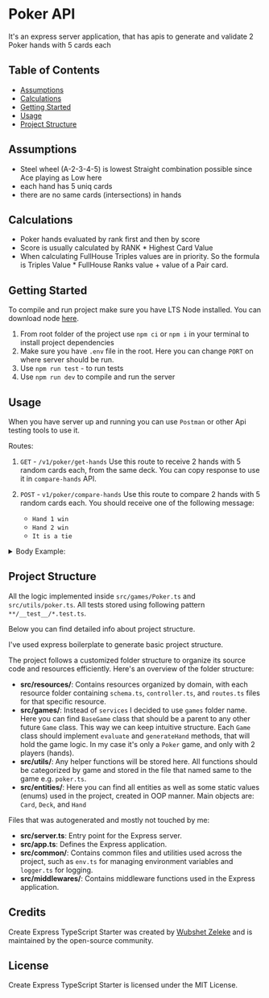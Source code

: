 # Poker API

   It's an express server application, that has apis to generate and validate 2 Poker hands with 5 cards each


## Table of Contents

- [Assumptions](#assumptions)
- [Calculations](#calculations)
- [Getting Started](#getting-started)
- [Usage](#usage)
- [Project Structure](#project-structure)


## Assumptions

 - Steel wheel (A-2-3-4-5) is lowest Straight combination possible since Ace playing as Low here
 - each hand has 5 uniq cards
 - there are no same cards (intersections) in hands

## Calculations

 - Poker hands evaluated by rank first and then by score
 - Score is usually calculated by RANK * Highest Card Value 
 - When calculating FullHouse Triples values are in priority. So the formula is Triples Value * FullHouse Ranks value + value of a Pair card.

## Getting Started

To compile and run project make sure you have LTS Node installed. 
You can download node [here](https://nodejs.org/en).

1. From root folder of the project use `npm ci` or `npm i` in your terminal to install project dependencies
2. Make sure you have `.env` file in the root. Here you can change `PORT` on where server should be run.
3. Use `npm run test` - to run tests
4. Use `npm run dev` to compile and run the server



## Usage

When you have server up and running you can use `Postman` or other Api testing tools to use it.

Routes:

1. `GET` - `/v1/poker/get-hands`
   Use this route to receive 2 hands with 5 random cards each, from the same deck.
   You can copy response to use it in `compare-hands` API.

2. `POST` - `v1/poker/compare-hands`
   Use this route to compare 2 hands with 5 random cards each. You should receive one of the following message:
   - `Hand 1 win`
   - `Hand 2 win`
   - `It is a tie`

<details>
   <summary>Body Example:</summary>
   <code>
{
    "hands": [
        [
            {
                "type": "DIAMONDS",
                "value": "KING"
            },
            {
                "type": "DIAMONDS",
                "value": "NINE"
            },
            {
                "type": "DIAMONDS",
                "value": "SEVEN"
            },
            {
                "type": "DIAMONDS",
                "value": "QUEEN"
            },
            {
                "type": "CLUBS",
                "value": "SEVEN"
            }
        ],
        [
            {
                "type": "SPADES",
                "value": "TEN"
            },
            {
                "type": "SPADES",
                "value": "FIVE"
            },
            {
                "type": "HEARTS",
                "value": "TEN"
            },
            {
                "type": "DIAMONDS",
                "value": "FIVE"
            },
            {
                "type": "CLUBS",
                "value": "TEN"
            }
        ]
    ]
   }
   </code>
</details>

## Project Structure

All the logic implemented inside `src/games/Poker.ts` and `src/utils/poker.ts`.
All tests stored using following pattern `**/__test__/*.test.ts`.

Below you can find detailed info about project structure.

I've used express boilerplate to generate basic project structure.


The project follows a customized folder structure to organize its source code and resources efficiently. Here's an overview of the folder structure:

- **src/resources/**: Contains resources organized by domain, with each resource folder containing `schema.ts`, `controller.ts`, and `routes.ts` files for that specific resource.
- **src/games/**: Instead of `services` I decided to use `games` folder name. Here you can find `BaseGame` class that should be a parent to any other future `Game` class. This way we can keep intuitive structure. Each `Game` class should implement `evaluate` and `generateHand` methods, that will hold the game logic. In my case it's only a `Poker` game, and only with 2 players (hands).
- **src/utils/**: Any helper functions will be stored here. All functions should be categorized by game and stored in the file that named same to the game e.g. `poker.ts`. 
- **src/entities/**: Here you can find all entities as well as some static values (enums) used in the project, created in OOP manner. Main objects are: `Card`, `Deck`, and `Hand`


Files that was autogenerated and mostly not touched by me:

- **src/server.ts**: Entry point for the Express server.
- **src/app.ts**: Defines the Express application.
- **src/common/**: Contains common files and utilities used across the project, such as `env.ts` for managing environment variables and `logger.ts` for logging.
- **src/middlewares/**: Contains middleware functions used in the Express application.



## Credits

Create Express TypeScript Starter was created by [Wubshet Zeleke](https://linkedin.com/in/wubshet-zeleke) and is maintained by the open-source community.

## License
Create Express TypeScript Starter is licensed under the MIT License.
